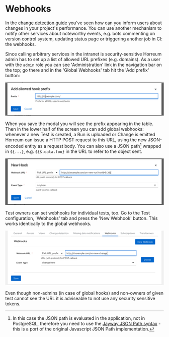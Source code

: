 # Webhooks

In the [change detection guide](/docs/change_detection.html) you've seen how can you inform users about changes in your project's performance. You can use another mechanism to notify other services about noteworthy events, e.g. bots commenting on version control system, updating status page or triggering another job in CI: the webhooks.

Since calling arbitrary services in the intranet is security-sensitive Horreum admin has to set up a list of allowed URL prefixes (e.g. domains). As a user with the `admin` role you can see 'Administration' link in the navigation bar on the top; go there and in the 'Global Webhooks' tab hit the 'Add prefix' button:

<div class="screenshot"><img src="/assets/images/webhooks/00_prefix.png"></div>

When you save the modal you will see the prefix appearing in the table. Then in the lower half of the screen you can add global webhooks: whenever a new Test is created, a Run is uploaded or Change is emitted Horreum can issue a HTTP POST request to this URL, using the new JSON-encoded entity as a request body. You can also use a JSON path[^1] wrapped in `${...}`, e.g. `${$.data.foo}` in the URL to refer to the object sent.

<div class="screenshot"><img src="/assets/images/webhooks/01_globalhook.png"></div>

Test owners can set webhooks for individual tests, too. Go to the Test configuration, 'Webhooks' tab and press the 'New Webhook' button. This works identically to the global webhooks.

<div class="screenshot"><img src="/assets/images/webhooks/02_testhook.png"></div>

Even though non-admins (in case of global hooks) and non-owners of given test cannot see the URL it is adviseable to not use any security sensitive tokens.

[^1]: In this case the JSON path is evaluated in the application, not in PostgreSQL, therefore you need to use the [Jayway JSON Path syntax](https://github.com/json-path/JsonPath) - this is a port of the original Javascript JSON Path implementation.
